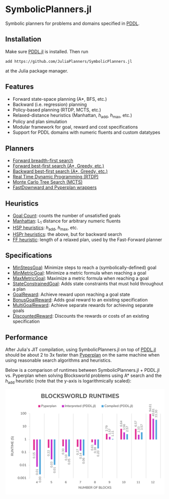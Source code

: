 # SymbolicPlanners.jl

Symbolic planners for problems and domains specified in [PDDL](https://github.com/JuliaPlanners/PDDL.jl).

## Installation

Make sure [PDDL.jl](https://github.com/JuliaPlanners/PDDL.jl) is installed. Then run
```
add https://github.com/JuliaPlanners/SymbolicPlanners.jl
```
at the Julia package manager.

## Features

- Forward state-space planning (A*, BFS, etc.)
- Backward (i.e. regression) planning
- Policy-based planning (RTDP, MCTS, etc.)
- Relaxed-distance heuristics (Manhattan, _h_<sub>add</sub>, _h_<sub>max</sub>, etc.)
- Policy and plan simulation
- Modular framework for goal, reward and cost specifications
- Support for PDDL domains with numeric fluents and custom datatypes

## Planners

- [Forward breadth-first search](src/planners/bfs.jl)
- [Forward best-first search (A*, Greedy, etc.)](src/planners/forward.jl)
- [Backward best-first search (A*, Greedy, etc.)](src/planners/backward.jl)
- [Real Time Dynamic Programming (RTDP)](src/planners/rtdp.jl)
- [Monte Carlo Tree Search (MCTS)](src/planners/mcts.jl)
- [FastDownward and Pyperplan wrappers](src/planners/external.jl)

## Heuristics

- [Goal Count](src/heuristics/basic.jl): counts the number of unsatisfied goals
- [Manhattan](src/heuristics/basic.jl): L<sub>1</sub> distance for arbitrary numeric fluents
- [HSP heuristics](src/heuristics/hsp.jl): _h_<sub>add</sub>, _h_<sub>max</sub>, etc.
- [HSPr heuristics](src/heuristics/hsp.jl): the above, but for backward search
- [FF heuristic](src/heuristics/ff.jl): length of a relaxed plan, used by the Fast-Forward planner

## Specifications

- [MinStepsGoal](src/specifications/min_steps.jl): Minimize steps to reach a (symbolically-defined) goal
- [MinMetricGoal](src/specifications/min_metric.jl): Minimize a metric formula when reaching a goal
- [MaxMetricGoal](src/specifications/min_metric.jl): Maximize a metric formula when reaching a goal
- [StateConstrainedGoal](src/specifications/state_constrained.jl): Adds state constraints that must hold throughout a plan
- [GoalReward](src/specifications/goal_reward.jl): Achieve reward upon reaching a goal state
- [BonusGoalReward](src/specifications/goal_reward.jl): Adds goal reward to an existing specification
- [MultiGoalReward](src/specifications/goal_reward.jl): Achieve separate rewards for achieving separate goals
- [DiscountedReward](src/specifications/discounted.jl): Discounts the rewards or costs of an existing specification

## Performance

After Julia's JIT compilation, using SymbolicPlanners.jl on top of [PDDL.jl](https://github.com/JuliaPlanners/PDDL.jl) should be about 2 to 3x faster than [Pyperplan](https://github.com/aibasel/pyperplan) on the same machine when using reasonable search algorithms and heuristics.

Below is a comparison of runtimes between SymbolicPlanners.jl + PDDL.jl vs. Pyperplan when solving Blocksworld problems using A* search and the _h_<sub>add</sub> heuristic (note that the y-axis is logarithmically scaled):

![Blocksworld solution runtimes for Pyperplan vs. SymbolicPlanners.jl using the PDDL.jl interpreter and compiler](assets/blocksworld-pddljl-vs-pyperplan.png)
